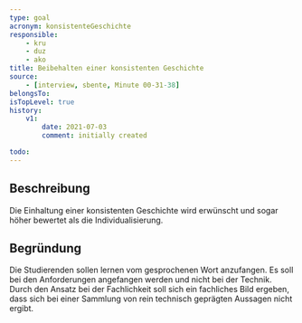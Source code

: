 ```yaml
---
type: goal
acronym: konsistenteGeschichte
responsible: 
    - kru
    - duz
    - ako
title: Beibehalten einer konsistenten Geschichte
source:
    - [interview, sbente, Minute 00-31-38]
belongsTo:
isTopLevel: true
history:
    v1:
        date: 2021-07-03
        comment: initially created

todo: 
---
```


## Beschreibung

Die Einhaltung einer konsistenten Geschichte wird erwünscht und sogar höher bewertet als die Individualisierung.

## Begründung

Die Studierenden sollen lernen vom gesprochenen Wort anzufangen. Es soll bei den Anforderungen angefangen werden und nicht bei der Technik. Durch den Ansatz bei der Fachlichkeit soll sich ein fachliches Bild ergeben, dass sich bei einer Sammlung von rein technisch geprägten Aussagen nicht ergibt.
